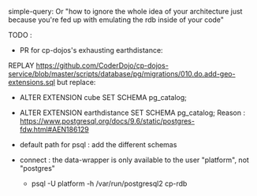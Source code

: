 simple-query:
Or "how to ignore the whole idea of your architecture just because you're fed up with emulating the rdb inside of your code"


TODO : 
 - PR for cp-dojos's exhausting earthdistance: 

  REPLAY https://github.com/CoderDojo/cp-dojos-service/blob/master/scripts/database/pg/migrations/010.do.add-geo-extensions.sql but replace:
   - ALTER EXTENSION cube SET SCHEMA pg_catalog;
   - ALTER EXTENSION earthdistance SET SCHEMA pg_catalog;
   Reason : https://www.postgresql.org/docs/9.6/static/postgres-fdw.html#AEN186129   

 - default path for psql : add the different schemas

 - connect : the data-wrapper is only available to the user "platform", not "postgres"
   - psql -U platform -h /var/run/postgresql2 cp-rdb
